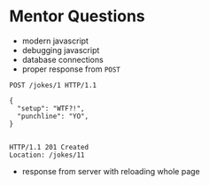 # Mentor Questions

* modern javascript
* debugging javascript
* database connections
* proper response from `POST`

```shell
POST /jokes/1 HTTP/1.1

{
  "setup": "WTF?!",
  "punchline": "YO",
}


HTTP/1.1 201 Created
Location: /jokes/11
```

* response from server with reloading whole page
